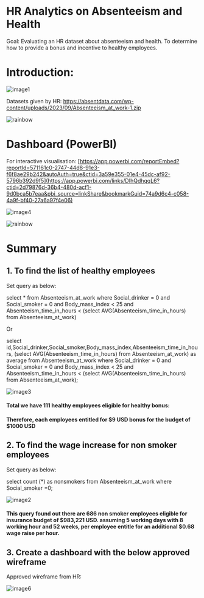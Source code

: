 # HR Analytics on Absenteeism and Health
Goal: Evaluating an HR dataset about absenteeism and health. To determine how to provide a bonus and incentive to healthy employees.

# Introduction:

![image1](https://github.com/Winxent/HR-Analytics-on-Absenteeism-and-Health/assets/146320825/821a862b-bf6a-40f3-a65b-372318a9fabf)

Datasets given by HR:
https://absentdata.com/wp-content/uploads/2023/09/Absenteeism_at_work-1.zip

![rainbow](https://github.com/Winxent/portfolio/assets/146320825/5dc438d2-e138-4db0-97a0-e5ae8c3473e8)

# Dashboard (PowerBI)
For interactive visualisation: 
[https://app.powerbi.com/reportEmbed?reportId=571161c0-2747-44d8-91e3-f6f8ae29b242&autoAuth=true&ctid=3a59e355-01e4-45dc-af92-5796b392d9f5](https://app.powerbi.com/links/DIhQdhqqL6?ctid=2d79876d-36b4-480d-acf1-9d0bca5b7eaa&pbi_source=linkShare&bookmarkGuid=74a9d6c4-c058-4a9f-bf40-27a6a97f4e06)

![image4](https://github.com/Winxent/HR-Analytics-on-Absenteeism-and-Health/assets/146320825/da29fc17-3764-48d9-9210-5822cafb289b)

![rainbow](https://github.com/Winxent/portfolio/assets/146320825/5dc438d2-e138-4db0-97a0-e5ae8c3473e8)

# Summary

## 1. To find the list of healthy employees


Set query as below:


select * from Absenteeism_at_work
where Social_drinker = 0 and Social_smoker = 0
and Body_mass_index < 25 and 
Absenteeism_time_in_hours < (select AVG(Absenteeism_time_in_hours) from Absenteeism_at_work)


Or 


select id,Social_drinker,Social_smoker,Body_mass_index,Absenteeism_time_in_hours, (select AVG(Absenteeism_time_in_hours) from Absenteeism_at_work) as average from Absenteeism_at_work
where Social_drinker = 0 and Social_smoker = 0
and Body_mass_index < 25 and 
Absenteeism_time_in_hours < (select AVG(Absenteeism_time_in_hours) from Absenteeism_at_work);

![image3](https://github.com/Winxent/HR-Analytics-on-Absenteeism-and-Health/assets/146320825/da24cb92-4adf-4d83-ae84-dfbb4c230e4e)

#### Total we have 111 healthy employees eligible for healthy bonus:
#### Therefore, each employees entitled for $9 USD bonus for the budget of $1000 USD

## 2. To find the wage increase for non smoker employees


Set query as below:


select count (*) as nonsmokers from Absenteeism_at_work
where Social_smoker =0;


![image2](https://github.com/Winxent/HR-Analytics-on-Absenteeism-and-Health/assets/146320825/acadc8e9-5912-4f1d-ae80-c8e00ab4060e)


#### This query found out there are 686 non smoker employees eligible for insurance budget of $983,221 USD. assuming 5 working days with 8 working hour and 52 weeks, per employee entitle for an additional $0.68 wage raise per hour.

## 3. Create a dashboard with the below approved wireframe 
Approved wireframe from HR:

![image6](https://github.com/Winxent/HR-Analytics-on-Absenteeism-and-Health/assets/146320825/3418732d-6d35-40ce-a6e4-58bd4212e191)






